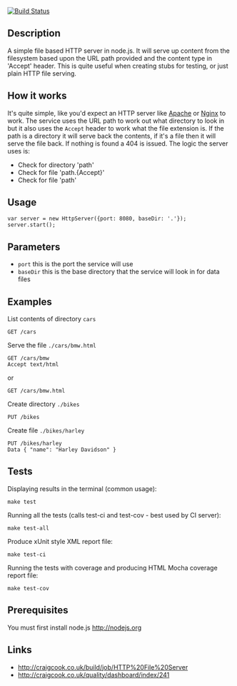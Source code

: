 [![Build Status](http://craigcook.co.uk/build/job/HTTP%20File%20Server/badge/icon)](http://craigcook.co.uk/build/job/HTTP%20File%20Server/)

## Description
A simple file based HTTP server in node.js. It will serve up content from the filesystem based upon the URL path provided
and the content type in 'Accept' header. This is quite useful when creating stubs for testing, or just plain HTTP file serving.

## How it works
It's quite simple, like you'd expect an HTTP server like [Apache](http://httpd.apache.org) or [Nginx](http://nginx.org) to work.
The service uses the URL path to work out what directory to look in but it also uses the `Accept` header to work what the file extension is.
If the path is a directory it will serve back the contents, if it's a file then it will serve the file back.
If nothing is found a 404 is issued. The logic the server uses is:

* Check for directory 'path'
* Check for file 'path.{Accept}'
* Check for file 'path'

## Usage

    var server = new HttpServer({port: 8080, baseDir: '.'});
    server.start();

## Parameters
* `port` this is the port the service will use
* `baseDir` this is the base directory that the service will look in for data files

## Examples

List contents of directory `cars`

    GET /cars

Serve the file `./cars/bmw.html`

    GET /cars/bmw
    Accept text/html

or

    GET /cars/bmw.html

Create directory `./bikes`

    PUT /bikes

Create file `./bikes/harley`

    PUT /bikes/harley
    Data { "name": "Harley Davidson" }

## Tests

Displaying results in the terminal (common usage):

    make test

Running all the tests (calls test-ci and test-cov - best used by CI server):

    make test-all

Produce xUnit style XML report file:

    make test-ci

Running the tests with coverage and producing HTML Mocha coverage report file:

    make test-cov

## Prerequisites

You must first install node.js http://nodejs.org

## Links

* http://craigcook.co.uk/build/job/HTTP%20File%20Server
* http://craigcook.co.uk/quality/dashboard/index/241
